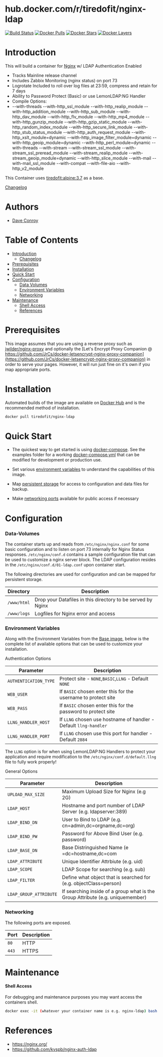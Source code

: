 # hub.docker.com/r/tiredofit/nginx-ldap

[![Build Status](https://img.shields.io/docker/build/tiredofit/nginx-ldap.svg)](https://hub.docker.com/r/tiredofit/nginx-ldap)
[![Docker Pulls](https://img.shields.io/docker/pulls/tiredofit/nginx-ldap.svg)](https://hub.docker.com/r/tiredofit/nginx-ldap)
[![Docker Stars](https://img.shields.io/docker/stars/tiredofit/nginx-ldap.svg)](https://hub.docker.com/r/tiredofit/nginx-ldap)
[![Docker 
Layers](https://images.microbadger.com/badges/image/tiredofit/nginx-ldap.svg)](https://microbadger.com/images/tiredofit/nginx-ldap)

# Introduction

This will build a container for [Nginx](https://www.nginx.org) w/ LDAP Authentication Enabled

*    Tracks Mainline release channel
*    Includes Zabbix Monitoring (nginx status) on port 73
*    Logrotate Included to roll over log files at 23:59, compress and retain for 7 days
*    Ability to Password Protect (Basic) or use LemonLDAP:NG Handler
*    Compile Options:
*    --with-threads
        --with-http_ssl_module 
        --with-http_realip_module 
        --with-http_addition_module 
        --with-http_sub_module 
        --with-http_dav_module 
        --with-http_flv_module 
        --with-http_mp4_module 
        --with-http_gunzip_module 
        --with-http_gzip_static_module 
        --with-http_random_index_module 
        --with-http_secure_link_module 
        --with-http_stub_status_module 
        --with-http_auth_request_module 
        --with-http_xslt_module=dynamic 
        --with-http_image_filter_module=dynamic 
        --with-http_geoip_module=dynamic 
        --with-http_perl_module=dynamic 
        --with-threads 
        --with-stream 
        --with-stream_ssl_module 
        --with-stream_ssl_preread_module 
        --with-stream_realip_module 
        --with-stream_geoip_module=dynamic 
        --with-http_slice_module 
        --with-mail 
        --with-mail_ssl_module 
        --with-compat 
        --with-file-aio 
        --with-http_v2_module 
        
This Container uses [tiredofit:alpine:3.7](https://hub.docker.com/r/tiredofit/alpine) as a base.


[Changelog](CHANGELOG.md)

# Authors

- [Dave Conroy](https://github.com/tiredofit)

# Table of Contents

- [Introduction](#introduction)
    - [Changelog](CHANGELOG.md)
- [Prerequisites](#prerequisites)
- [Installation](#installation)
- [Quick Start](#quick-start)
- [Configuration](#configuration)
    - [Data Volumes](#data-volumes)
    - [Environment Variables](#environmentvariables)   
    - [Networking](#networking)
- [Maintenance](#maintenance)
    - [Shell Access](#shell-access)
   - [References](#references)

# Prerequisites

This image assumes that you are using a reverse proxy such as [jwilder/nginx-proxy](https://github.com/jwilder/nginx-proxy) and optionally the [Let's Encrypt Proxy Companion @ https://github.com/JrCs/docker-letsencrypt-nginx-proxy-companion](https://github.com/JrCs/docker-letsencrypt-nginx-proxy-companion) in order to serve your pages. However, it will run just fine on it's own if you map appropriate ports.


# Installation

Automated builds of the image are available on [Docker Hub](https://hub.docker.com/tiredofit/nginx-ldap) and is the recommended method of installation.


```bash
docker pull tiredofit/nginx-ldap
```

# Quick Start

* The quickest way to get started is using [docker-compose](https://docs.docker.com/compose/). See the examples folder for a working [docker-compose.yml](examples/docker-compose.yml) that can be modified for development or production use.

* Set various [environment variables](#environment-variables) to understand the capabilities of this image.
* Map [persistent storage](#data-volumes) for access to configuration and data files for backup.
* Make [networking ports](#networking) available for public access if necessary



# Configuration

### Data-Volumes

The container starts up and reads from `/etc/nginx/nginx.conf` for some basic configuration and to listen on port 73 internally for Nginx Status responses. `/etc/nginx/conf.d` contains a sample configuration file that can be used to customize a nginx server block. The LDAP configuration resides in the `/etc/nginx/conf.d/01-ldap.conf` upon container start.


The following directories are used for configuration and can be mapped for persistent storage.

| Directory    | Description                                                 |
|--------------|-------------------------------------------------------------|
|  `/www/html` | Drop your Datafiles in this directory to be served by Nginx |
|  `/www/logs` | Logfiles for Nginx error and access                         |
      

### Environment Variables

Along with the Environment Variables from the [Base image](https://hub.docker.com/r/tiredofit/alpine), below is the complete list of available options that can be used to customize your installation.

Authentication Options

| Parameter | Description |
|-----------|-------------|
| `AUTHENTICATION_TYPE` | Protect site - `NONE`,`BASIC`,`LLNG` - Default `NONE` |
| `WEB_USER` | If `BASIC` chosen enter this for the username to protect site |
| `WEB_PASS` | If `BASIC` chosen enter this for the password to protect site |
| `LLNG_HANDLER_HOST` | If `LLNG` chosen use hostname of handler - Default `llng-handler`
| `LLNG_HANDLER_PORT` | If `LLNG` chosen use this port for handler - Default `2884` |

The `LLNG` option is for when using LemonLDAP:NG Handlers to protect your application and require modification to the `/etc/nginx/conf.d/default.llng` file to fully work properly! 

General Options 


| Parameter        | Description                            |
|------------------|----------------------------------------|
| `UPLOAD_MAX_SIZE` | Maximum Upload Size for Nginx (e.g 2G) |
| `LDAP_HOST` | Hostname and port number of LDAP Server (e.g. ldapserver:389) |
| `LDAP_BIND_DN` | User to Bind to LDAP (e.g. cn=admin,dc=orgname,dc=org) |
| `LDAP_BIND_PW` | Password for Above Bind User (e.g. password) |
| `LDAP_BASE_DN` | Base Distringuished Name (e =dc=hostname,dc=com |
| `LDAP_ATTRIBUTE` | Unique Identifier Attrbiute (e.g. uid) |
| `LDAP_SCOPE` |LDAP Scope for searching (e.g. sub) |
| `LDAP_FILTER` | Define what object that is searched for (e.g. objectClass=person) |
| `LDAP_GROUP_ATTRIBUTE` | If searching inside of a group what is the Group Attribute (e.g. uniquemember) |



### Networking

The following ports are exposed.

| Port      | Description |
|-----------|-------------|
| `80`      | HTTP        |
| `443`     | HTTPS       |


# Maintenance
#### Shell Access

For debugging and maintenance purposes you may want access the containers shell. 

```bash
docker exec -it (whatever your container name is e.g. nginx-ldap) bash
```

# References

* https://nginx.org/
* https://github.com/kvspb/nginx-auth-ldap
